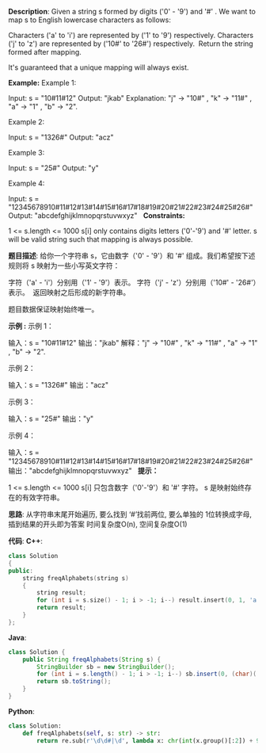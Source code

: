 __Description__:
Given a string s formed by digits ('0' - '9') and '#' . We want to map s to English lowercase characters as follows:

Characters ('a' to 'i') are represented by ('1' to '9') respectively.
Characters ('j' to 'z') are represented by ('10#' to '26#') respectively. 
Return the string formed after mapping.

It's guaranteed that a unique mapping will always exist.

__Example:__
Example 1:

Input: s = "10#11#12"
Output: "jkab"
Explanation: "j" -> "10#" , "k" -> "11#" , "a" -> "1" , "b" -> "2".

Example 2:

Input: s = "1326#"
Output: "acz"

Example 3:

Input: s = "25#"
Output: "y"

Example 4:

Input: s = "12345678910#11#12#13#14#15#16#17#18#19#20#21#22#23#24#25#26#"
Output: "abcdefghijklmnopqrstuvwxyz"
 
__Constraints:__

1 <= s.length <= 1000
s[i] only contains digits letters ('0'-'9') and '#' letter.
s will be valid string such that mapping is always possible.

__题目描述__:
给你一个字符串 s，它由数字（'0' - '9'）和 '#' 组成。我们希望按下述规则将 s 映射为一些小写英文字符：

字符（'a' - 'i'）分别用（'1' - '9'）表示。
字符（'j' - 'z'）分别用（'10#' - '26#'）表示。 
返回映射之后形成的新字符串。

题目数据保证映射始终唯一。

__示例 :__
示例 1：

输入：s = "10#11#12"
输出："jkab"
解释："j" -> "10#" , "k" -> "11#" , "a" -> "1" , "b" -> "2".

示例 2：

输入：s = "1326#"
输出："acz"

示例 3：

输入：s = "25#"
输出："y"

示例 4：

输入：s = "12345678910#11#12#13#14#15#16#17#18#19#20#21#22#23#24#25#26#"
输出："abcdefghijklmnopqrstuvwxyz"
 
__提示：__

1 <= s.length <= 1000
s[i] 只包含数字（'0'-'9'）和 '#' 字符。
s 是映射始终存在的有效字符串。

__思路__:
从字符串末尾开始遍历, 要么找到 ‘#’找前两位, 要么单独的 1位转换成字母, 插到结果的开头即为答案
时间复杂度O(n), 空间复杂度O(1)

__代码__:
__C++__:
```C++
class Solution 
{
public:
    string freqAlphabets(string s) 
    {
        string result;
        for (int i = s.size() - 1; i > -1; i--) result.insert(0, 1, 'a' + (s[i] == '#' ? s[--i] - '1' + 10 * (s[--i] - '0') : s[i] - '1'));
        return result;
    }
};
```

__Java__:
```Java
class Solution {
    public String freqAlphabets(String s) {
        StringBuilder sb = new StringBuilder();
        for (int i = s.length() - 1; i > -1; i--) sb.insert(0, (char)('a' + (s.charAt(i) == '#' ? s.charAt(--i) - '1' + 10 * (s.charAt(--i) - '0') : s.charAt(i) - '1')));
        return sb.toString();
    }
}
```

__Python__:
```Python
class Solution:
    def freqAlphabets(self, s: str) -> str:
        return re.sub(r'\d\d#|\d', lambda x: chr(int(x.group()[:2]) + 96), s)
```